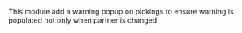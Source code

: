 This module add a warning popup on pickings to ensure warning is
populated not only when partner is changed.
